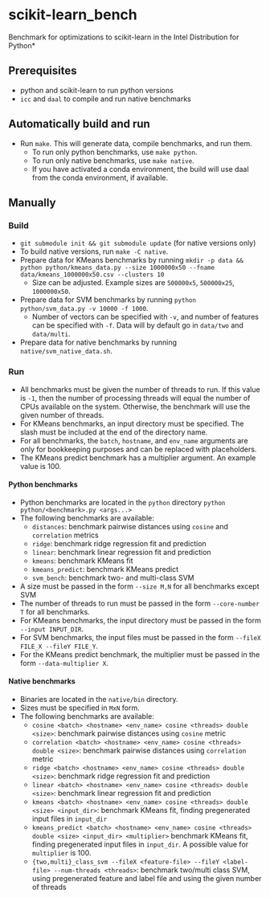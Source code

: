 # scikit-learn_bench

Benchmark for optimizations to scikit-learn in the Intel Distribution for
Python*

## Prerequisites
- python and scikit-learn to run python versions
- `icc` and `daal` to compile and run native benchmarks

## Automatically build and run
- Run `make`. This will generate data, compile benchmarks, and run them.
  - To run only python benchmarks, use `make python`.
  - To run only native benchmarks, use `make native`.
  - If you have activated a conda environment, the build will use daal from
    the conda environment, if available.

## Manually

### Build

- `git submodule init && git submodule update` (for native versions only)
- To build native versions, run `make -C native`.
- Prepare data for KMeans benchmarks by running
  `mkdir -p data && python python/kmeans_data.py --size 1000000x50 --fname data/kmeans_1000000x50.csv --clusters 10`
  - Size can be adjusted. Example sizes are `500000x5`, `500000x25`, `1000000x50`.
- Prepare data for SVM benchmarks by running
  `python python/svm_data.py -v 10000 -f 1000`.
  - Number of vectors can be specified with `-v`, and number of features
    can be specified with `-f`. Data will by default go in `data/two` and `data/multi`.
- Prepare data for native benchmarks by running `native/svm_native_data.sh`.

### Run
- All benchmarks must be given the number of threads to run. If this value
  is `-1`, then the number of processing threads will equal the number of
  CPUs available on the system. Otherwise, the benchmark will use the given
  number of threads.
- For KMeans benchmarks, an input directory must be specified.
  The slash must be included at the end of the directory name.
- For all benchmarks, the `batch`, `hostname`, and `env_name`
  arguments are only for bookkeeping purposes and can be replaced with
  placeholders.
- The KMeans predict benchmark has a multiplier argument. An example value
  is 100.

#### Python benchmarks
- Python benchmarks are located in the `python` directory
  `python python/<benchmark>.py <args...>`
- The following benchmarks are available:
  - `distances`: benchmark pairwise distances using `cosine` and `correlation`
    metrics
  - `ridge`: benchmark ridge regression fit and prediction
  - `linear`: benchmark linear regression fit and prediction
  - `kmeans`: benchmark KMeans fit
  - `kmeans_predict`: benchmark KMeans predict
  - `svm_bench`: benchmark two- and multi-class SVM
- A size must be passed in the form `--size M,N` for all benchmarks except SVM
- The number of threads to run must be passed in the form `--core-number T`
  for all benchmarks.
- For KMeans benchmarks, the input directory must be passed in the form
  `--input INPUT_DIR`.
- For SVM benchmarks, the input files must be passed in the form
  `--fileX FILE_X --fileY FILE_Y`.
- For the KMeans predict benchmark, the multiplier must be passed in the form
  `--data-multiplier X`.

#### Native benchmarks
- Binaries are located in the `native/bin` directory.
- Sizes must be specified in `MxN` form.
- The following benchmarks are available:
  - `cosine <batch> <hostname> <env_name> cosine <threads> double <size>`:
    benchmark pairwise distances using `cosine` metric
  - `correlation <batch> <hostname> <env_name> cosine <threads> double <size>`:
    benchmark pairwise distances using `correlation` metric
  - `ridge <batch> <hostname> <env_name> cosine <threads> double <size>`:
    benchmark ridge regression fit and prediction
  - `linear <batch> <hostname> <env_name> cosine <threads> double <size>`:
    benchmark linear regression fit and prediction
  - `kmeans <batch> <hostname> <env_name> cosine <threads> double <size> <input_dir>`:
    benchmark KMeans fit, finding pregenerated input files in `input_dir`
  - `kmeans_predict <batch> <hostname> <env_name> cosine <threads> double <size> <input_dir> <multiplier>`
    benchmark KMeans fit, finding pregenerated input files in `input_dir`.
    A possible value for `multiplier` is 100.
  - `{two,multi}_class_svm --fileX <feature-file> --fileY <label-file> --num-threads <threads>`:
    benchmark two/multi class SVM, using pregenerated feature and label file and using the given
    number of threads
